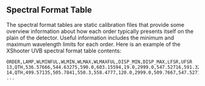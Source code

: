 ## Spectral Format Table

The spectral format tables are static calibration files that provide some overview information about how each order typically presents itself on the plain of the detector. Useful information includes the minimum and maximum wavelength limits for each order. Here is an example of the XShooter UVB spectral format table contents:

```csv
ORDER,LAMP,WLMINFUL,WLMIN,WLMAX,WLMAXFUL,DISP_MIN,DISP_MAX,LFSR,UFSR
13,QTH,536.57666,544.63275,590.0,603.15594,19.0,2999.0,547.52716,591.32935
14,QTH,499.57135,505.7841,550.3,558.4777,120.0,2999.0,509.7667,547.52716
...
```

